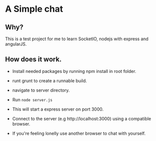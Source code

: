# A Simple chat

## Why?

This is a test project for me to learn SocketIO, nodejs with express and angularJS.

## How does it work.

- Install needed packages by running npm install in root folder.
- runt grunt to create a runnable build.
- navigate to server directory.
- Run `node server.js`

- This will start a express server on port 3000.

- Connect to the server (e.g http://localhost:3000) using a compatible browser.
- If you're feeling lonelly use another browser to chat with yourself.
